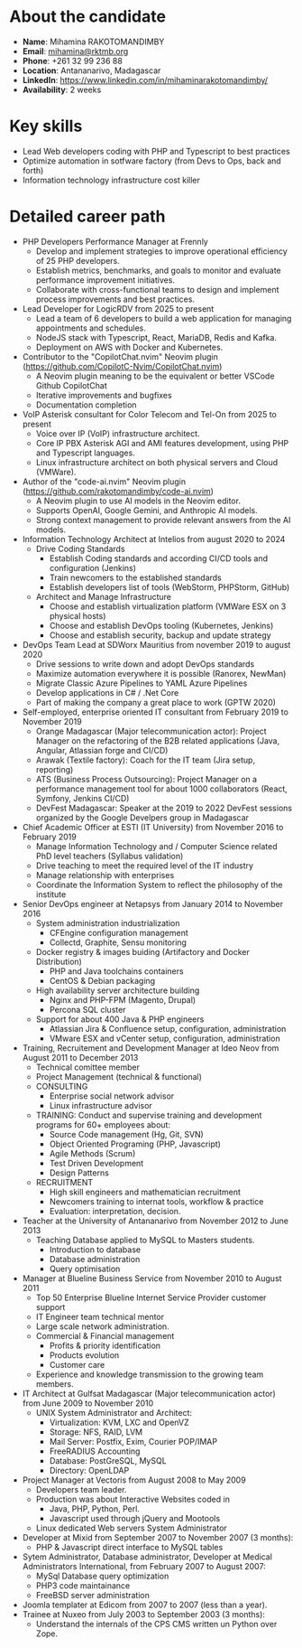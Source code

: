 # About the candidate

- **Name**: Mihamina RAKOTOMANDIMBY
- **Email**: mihamina@rktmb.org
- **Phone**: +261 32 99 236 88
- **Location**: Antananarivo, Madagascar
- **LinkedIn**: https://www.linkedin.com/in/mihaminarakotomandimby/
- **Availability**: 2 weeks

# Key skills

- Lead Web developers coding with PHP and Typescript to best practices
- Optimize automation in sotfware factory (from Devs to Ops, back and forth)
- Information technology infrastructure cost killer

# Detailed career path

- PHP Developers Performance Manager at Frennly
    - Develop and implement strategies to improve operational efficiency of 25 PHP developers.
    - Establish metrics, benchmarks, and goals to monitor and evaluate performance improvement initiatives.
    - Collaborate with cross-functional teams to design and implement process improvements and best practices.
- Lead Developer for LogicRDV from 2025 to present
    - Lead a team of 6 developers to build a web application for managing appointments and schedules.
    - NodeJS stack with Typescript, React, MariaDB, Redis and Kafka.
    - Deployment on AWS with Docker and Kubernetes.
- Contributor to the "CopilotChat.nvim" Neovim plugin (https://github.com/CopilotC-Nvim/CopilotChat.nvim)
    - A Neovim plugin meaning to be the equivalent or better VSCode Github CopilotChat
    - Iterative improvements and bugfixes
    - Documentation completion
- VoIP Asterisk consultant for Color Telecom and Tel-On from 2025 to present
    - Voice over IP (VoIP) infrastructure architect.
    - Core IP PBX Asterisk AGI and AMI features development, using PHP and Typescript languages.
    - Linux infrastructure architect on both physical servers and Cloud (VMWare).
- Author of the "code-ai.nvim" Neovim plugin (https://github.com/rakotomandimby/code-ai.nvim)
    - A Neovim plugin to use AI models in the Neovim editor.
    - Supports OpenAI, Google Gemini, and Anthropic AI models.
    - Strong context management to provide relevant answers from the AI models.
- Information Technology Architect at Intelios from august 2020 to 2024
    - Drive Coding Standards
        - Establish Coding standards and according CI/CD tools and configuration (Jenkins)
        - Train newcomers to the established standards
        - Establish developers list of tools (WebStorm, PHPStorm, GitHub)
    - Architect and Manage Infrastructure
        - Choose and establish virtualization platform (VMWare ESX on 3 physical hosts)
        - Choose and establish DevOps tooling (Kubernetes, Jenkins)
        - Choose and establish security, backup and update strategy
- DevOps Team Lead at SDWorx Mauritius from november 2019 to august 2020
    - Drive sessions to write down and adopt DevOps standards
    - Maximize automation everywhere it is possible (Ranorex, NewMan)
    - Migrate Classic Azure Pipelines to YAML Azure Pipelines
    - Develop applications in C# / .Net Core
    - Part of making the company a great place to work (GPTW 2020)
- Self-employed, enterprise oriented IT consultant from February 2019 to November 2019
    - Orange Madagascar (Major telecommunication actor): Project Manager on the refactoring of the B2B related applications (Java, Angular, Atlassian forge and CI/CD)
    - Arawak (Textile factory): Coach for the IT team (Jira setup, reporting)
    - ATS (Business Process Outsourcing): Project Manager on a performance management tool for  about 1000 collaborators (React, Symfony, Jenkins CI/CD)
    - DevFest Madagascar: Speaker at the 2019 to 2022 DevFest sessions organized by the Google Develpers group in Madagascar
- Chief Academic Officer at ESTI (IT University) from November 2016 to February 2019
    - Manage Information Technology and / Computer Science related PhD level teachers (Syllabus validation)
    - Drive teaching to meet the required level of the IT industry
    - Manage relationship with enterprises
    - Coordinate the Information System to reflect the philosophy of the institute
- Senior DevOps engineer at Netapsys from January 2014 to November 2016 
    - System administration industrialization
        - CFEngine configuration management
        - Collectd, Graphite, Sensu monitoring
    - Docker registry & images buiding (Artifactory and Docker Distribution)
        - PHP and Java toolchains containers
        - CentOS & Debian packaging
    - High availability server architecture building
        - Nginx and PHP-FPM (Magento, Drupal)
        - Percona SQL cluster
    - Support for  about 400 Java & PHP engineers
        - Atlassian Jira & Confluence setup, configuration, administration
        - VMware ESX and vCenter setup, configuration, administration
- Training, Recruitement and Development Manager at Ideo Neov from August 2011 to December 2013
    - Technical comittee member
    - Project Management (technical & functional)
    - CONSULTING
        - Enterprise social network advisor
        - Linux infrastructure advisor
    - TRAINING: Conduct and supervise training and development programs for 60+ employees about:
        - Source Code management (Hg, Git, SVN)
        - Object Oriented Programing (PHP, Javascript)
        - Agile Methods (Scrum)
        - Test Driven Development
        - Design Patterns
    - RECRUITMENT
        - High skill engineers and mathematician recruitment
        - Newcomers training to internat tools, workflow & practice
        - Evaluation: interpretation, decision.
- Teacher at the University of Antananarivo from November 2012 to June 2013
    - Teaching Database applied to MySQL to Masters students.
        - Introduction to database
        - Database administration
        - Query optimisation
- Manager at Blueline Business Service from November 2010 to August 2011
    - Top 50 Enterprise Blueline Internet Service Provider customer support
    - IT Engineer team technical mentor
    - Large scale network administration.
    - Commercial & Financial management
        - Profits & priority identification
        - Products evolution
        - Customer care
    - Experience and knowledge transmission to the growing team members.
- IT Architect at Gulfsat Madagascar (Major telecommunication actor) from June 2009 to November 2010 
    - UNIX System Administrator and Architect:
        - Virtualization: KVM, LXC and OpenVZ
        - Storage: NFS, RAID, LVM
        - Mail Server: Postfix, Exim, Courier POP/IMAP
        - FreeRADIUS Accounting
        - Database: PostGreSQL, MySQL
        - Directory: OpenLDAP
- Project Manager at Vectoris from August 2008 to May 2009 
    - Developers team leader.
    - Production was about Interactive Websites coded in
        - Java, PHP, Python, Perl.
        - Javascript used through jQuery and Mootools
    - Linux dedicated Web servers System Administrator
- Developer at Mixid from September 2007 to November 2007 (3 months):
    - PHP & Javascript direct interface to MySQL tables
- Sytem Administrator, Database administrator, Developer at Medical Administrators International, from February 2007 to August 2007:
    - MySql Database query optimization
    - PHP3 code maintainance
    - FreeBSD server administration
- Joomla templater at Edicom from 2007 to 2007 (less than a year).
- Trainee at Nuxeo from July 2003 to September 2003 (3 months):
    - Understand the internals of the CPS CMS written un Python over Zope.
